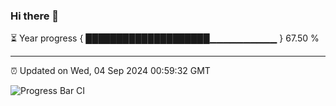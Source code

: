 ### Hi there 👋

⏳ Year progress { ████████████████████▁▁▁▁▁▁▁▁▁▁ } 67.50 %

---

⏰ Updated on Wed, 04 Sep 2024 00:59:32 GMT

![Progress Bar CI](https://github.com/liununu/liununu/workflows/Progress%20Bar%20CI/badge.svg)
